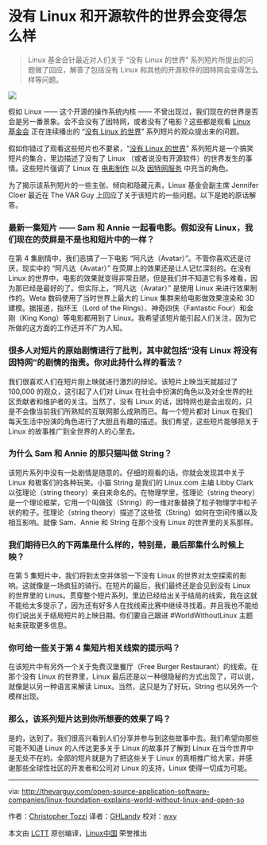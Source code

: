 没有 Linux 和开源软件的世界会变得怎么样
================================================================================
> Linux 基金会针最近对人们关于 “没有 Linux 的世界” 系列短片所提出的问题做了回应，解答了包括没有 Linux 和其他的开源软件的因特网会变得怎么样等问题。

![](http://thevarguy.com/site-files/thevarguy.com/files/imagecache/medium_img/uploads/2015/11/hey_22.png)

假如 Linux —— 这个开源的操作系统内核 —— 不曾出现过，我们现在的世界是否会是另一番景象。会不会没有了因特网，或者没有了电影？这些都是观看 [Linux 基金会][1] 正在连续播出的 “[没有 Linux 的世界][2]” 系列短片的观众提出来的问题。

假如你错过了观看这些短片也不要紧，“[没有 Linux 的世界][2]” 系列短片是一个搞笑短片的集合，里边描述了没有了 Linux （或者说没有开源软件）的世界发生的事情。这些短片强调了 Linux 在 [电影制作][3] 以及 [因特网服务][4] 中充当的角色。

为了揭示该系列短片的一些主张、倾向和隐藏元素，Linux 基金会副主席 Jennifer Cloer 最近在 The VAR Guy 上回应了关于该短片的一些问题。以下是她的原话解答。

### 最新一集短片 —— Sam 和 Annie 一起看电影。假如没有 Linux，我们现在的荧屏是不是也和短片中的一样？ ###

在第 4 集剧情中，我们恶搞了一下电影 “阿凡达（Avatar）”。不管你喜欢还是讨厌，现实中的 “阿凡达（Avatar）” 在荧屏上的效果还是让人记忆深刻的。在没有 Linux 的世界中，电影的效果就变得非常丑陋，但是我们并不知道它有多难看，因为那已经是最好的了。但实际上，“阿凡达（Avatar）” 是使用 Linux 来进行效果制作的。Weta 数码使用了当时世界上最大的 Linux 集群来给电影做效果渲染和 3D 建模。据报道，指环王（Lord of the Rings）、神奇四侠（Fantastic Four）和金刚（King Kong）等电影都用到了 Linux。我希望该短片能引起人们关注，因为它所做的这方面的工作还并不广为人知。

### 很多人对短片的原始剧情进行了批判，其中就包括“没有 Linux 将没有因特网”的剧情的指责。你对此持什么样的看法？ ###

我们很喜欢人们在短片刚上映就进行激烈的辩论。该短片上映当天就超过了 100,000 的观众，这引起了人们对 Linux 在社会中扮演的角色以及对全世界的社区贡献者和维护者的关注。当然了，没有 Linux 的话，因特网也是会出现的，只是不会像当前我们所熟知的互联网那么成熟而已。每一个短片都对 Linux 在我们每天生活中扮演的角色进行了大胆且有趣的描述。我们希望，这些短片能够把关于 Linux 的故事推广到全世界的人的心里去。

### 为什么 Sam 和 Annie 的那只猫叫做 String？ ###

该短片系列中没有一处剧情是随意的。仔细的观看的话，你就会发现其中关于 Linux 和极客们的各种玩笑。小猫 String 是我们的 Linux.com 主编 Libby Clark 以弦理论（string theory）亲自来命名的。在物理学里，弦理论（string theory）是一个理论框架，它用一个叫做弦（String）的一维对象替换了粒子物理学中粒子状的粒子。弦理论（string theory）描述了这些弦（String）如何在空间传播以及相互影响。就像 Sam、Annie 和 String 在那个没有 Linux 的世界里的关系那样。

### 我们期待已久的下两集是什么样的，特别是，最后那集什么时候上映？ ###

在第 5 集短片中，我们将到太空并体验一下没有 Linux 的世界对太空探索的影响。这就像是一场疯狂的骑行。在短片的最后，我们最终还是会见到没有 Linux 的世界里的 Linus。贯穿整个短片系列，里边已经给出关于结局的线索，我在这就不能给太多提示了，因为还有好多人在找线索比赛中继续寻找着。并且我也不能给你们说出关于结局短片的上映日期。你们要自己跟进 #WorldWithoutLinux 主题帖来获取更多信息。

### 你可给一些关于第 4 集短片相关线索的提示吗？ ###

在该短片中有另外一个关于免费汉堡餐厅（Free Burger Restaurant）的线索。在那个没有 Linux 的世界里，Linux 最后还是以一种很隐秘的方式出现了，可以说，就像是以另一种语言来解读 Linux。当然，这只是为了好玩，String 也以另外一个模样出现。

### 那么，该系列短片达到你所想要的效果了吗？ ###

是的，达到了。我们很高兴看到人们分享并参与到这些故事中去。我们希望向那些可能不知道 Linux 的人传达更多关于 Linux 的故事并了解到 Linux 在当今世界中是无处不在的。全部的短片就是为了把这些关于 Linux 的真相推广给大家，并感谢那些全球性社区的开发者和公司对 Linux 的支持，Linux 使得一切成为可能。

--------------------------------------------------------------------------------

via: http://thevarguy.com/open-source-application-software-companies/linux-foundation-explains-world-without-linux-and-open-so

作者：[Christopher Tozzi][a]
译者：[GHLandy](https://github.com/GHLandy)
校对：[wxy](https://github.com/wxy)

本文由 [LCTT](https://github.com/LCTT/TranslateProject) 原创编译，[Linux中国](https://linux.cn/) 荣誉推出

[a]:http://thevarguy.com/author/christopher-tozzi
[1]:http://linuxfoundation.org/
[2]:http://www.linuxfoundation.org/world-without-linux
[3]:http://thevarguy.com/open-source-application-software-companies/new-linux-foundation-video-highlights-role-open-source-3d
[4]:http://thevarguy.com/open-source-application-software-companies/100715/would-internet-exist-without-linux-yes-without-open-sourc
